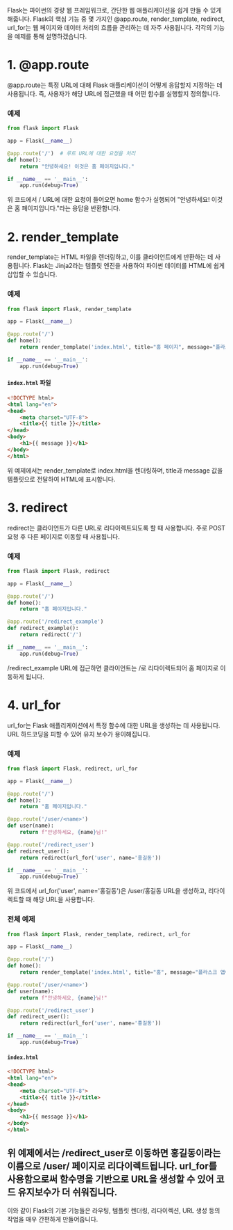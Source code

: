 Flask는 파이썬의 경량 웹 프레임워크로, 간단한 웹 애플리케이션을 쉽게 만들 수 있게 해줍니다. Flask의 핵심 기능 중 몇 가지인 @app.route, render_template, redirect, url_for는 웹 페이지와 데이터 처리의 흐름을 관리하는 데 자주 사용됩니다. 각각의 기능을 예제를 통해 설명하겠습니다.

# 1. @app.route

@app.route는 특정 URL에 대해 Flask 애플리케이션이 어떻게 응답할지 지정하는 데 사용됩니다. 즉, 사용자가 해당 URL에 접근했을 때 어떤 함수를 실행할지 정의합니다.

### 예제
```python
from flask import Flask

app = Flask(__name__)

@app.route('/')  # 루트 URL에 대한 요청을 처리
def home():
    return "안녕하세요! 이것은 홈 페이지입니다."

if __name__ == '__main__':
    app.run(debug=True)

```
위 코드에서 / URL에 대한 요청이 들어오면 home 함수가 실행되어 "안녕하세요! 이것은 홈 페이지입니다."라는 응답을 반환합니다.

# 2. render_template

render_template는 HTML 파일을 렌더링하고, 이를 클라이언트에게 반환하는 데 사용됩니다. Flask는 Jinja2라는 템플릿 엔진을 사용하여 파이썬 데이터를 HTML에 쉽게 삽입할 수 있습니다.
### 예제

```python
from flask import Flask, render_template

app = Flask(__name__)

@app.route('/')
def home():
    return render_template('index.html', title="홈 페이지", message="플라스크 웹 애플리케이션에 오신 것을 환영합니다!")

if __name__ == '__main__':
    app.run(debug=True)
```
#### `index.html` 파일
```html
<!DOCTYPE html>
<html lang="en">
<head>
    <meta charset="UTF-8">
    <title>{{ title }}</title>
</head>
<body>
    <h1>{{ message }}</h1>
</body>
</html>
```

위 예제에서는 render_template로 index.html을 렌더링하며, title과 message 값을 템플릿으로 전달하여 HTML에 표시합니다.

# 3. redirect

redirect는 클라이언트가 다른 URL로 리다이렉트되도록 할 때 사용합니다. 주로 POST 요청 후 다른 페이지로 이동할 때 사용됩니다.
### 예제
```python
from flask import Flask, redirect

app = Flask(__name__)

@app.route('/')
def home():
    return "홈 페이지입니다."

@app.route('/redirect_example')
def redirect_example():
    return redirect('/')

if __name__ == '__main__':
    app.run(debug=True)
```

/redirect_example URL에 접근하면 클라이언트는 /로 리다이렉트되어 홈 페이지로 이동하게 됩니다.

# 4. url_for

url_for는 Flask 애플리케이션에서 특정 함수에 대한 URL을 생성하는 데 사용됩니다. URL 하드코딩을 피할 수 있어 유지 보수가 용이해집니다.

### 예제
```python
from flask import Flask, redirect, url_for

app = Flask(__name__)

@app.route('/')
def home():
    return "홈 페이지입니다."

@app.route('/user/<name>')
def user(name):
    return f"안녕하세요, {name}님!"

@app.route('/redirect_user')
def redirect_user():
    return redirect(url_for('user', name='홍길동'))

if __name__ == '__main__':
    app.run(debug=True)

```
위 코드에서 url_for('user', name='홍길동')은 /user/홍길동 URL을 생성하고, 리다이렉트할 때 해당 URL을 사용합니다.

### 전체 예제

```python
from flask import Flask, render_template, redirect, url_for

app = Flask(__name__)

@app.route('/')
def home():
    return render_template('index.html', title="홈", message="플라스크 앱에 오신 걸 환영합니다!")

@app.route('/user/<name>')
def user(name):
    return f"안녕하세요, {name}님!"

@app.route('/redirect_user')
def redirect_user():
    return redirect(url_for('user', name='홍길동'))

if __name__ == '__main__':
    app.run(debug=True)

```

#### `index.html`
```html
<!DOCTYPE html>
<html lang="en">
<head>
    <meta charset="UTF-8">
    <title>{{ title }}</title>
</head>
<body>
    <h1>{{ message }}</h1>
</body>
</html>


```

위 예제에서는 /redirect_user로 이동하면 홍길동이라는 이름으로 /user/<name> 페이지로 리다이렉트됩니다. url_for를 사용함으로써 함수명을 기반으로 URL을 생성할 수 있어 코드 유지보수가 더 쉬워집니다.
------

이와 같이 Flask의 기본 기능들은 라우팅, 템플릿 렌더링, 리다이렉션, URL 생성 등의 작업을 매우 간편하게 만들어줍니다.